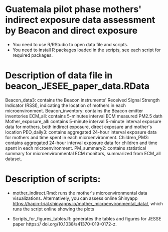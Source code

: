 # Guatemala pilot phase mothers' indirect exposure data assessment by Beacon and direct exposure
- You need to use R/RStudio to open data file and scripts.
- You need to install R packages loaded in the scripts, see each script for required packages.

# Description of data file in beacon_JESEE_paper_data.RData
Beacon_data3: contains the Beacon instruments' Received Signal Strength Indicator (RSSI), indicating the location of mothers in each microenvironment.
Beacon_inventory: contains the Beacon emitter inventories
ECM_all: contains 5-minutes interval ECM measured PM2.5 dath
Mother_exposure_all: contains 5-minute interval 5-minute interval exposure data for mothers, both indirect exposure, direct exposure and mother's location
PEO_daily3: contains aggregated 24-hour interval exposure data for mothers and time spent in each microenvironment.
Children_PM3: contains aggregated 24-hour interval exposure data for children and time spent in each microenvironment.
PM_summary2: contains statistical summary for microenvironmental ECM monitors, summarized from ECM_all dataset.

# Description of scripts:
- mother_indirect.Rmd: runs the mother's microenvironmental data visualizations.  Alternatively, you can assess online Shinyapp https://hapin-trial.shinyapps.io/mother_microenvironmental_data/, which runs the script online showing the plots

- Scripts_for_figures_tables.R: generates the tables and figures for JESSE paper https:// doi.org/10.1038/s41370-019-0172-z.

